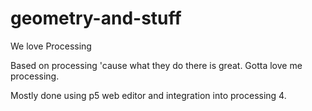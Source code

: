 # geometry-and-stuff
We love Processing


Based on processing 'cause what they do there is great. Gotta love me processing. 

Mostly done using p5 web editor and integration into processing 4. 
